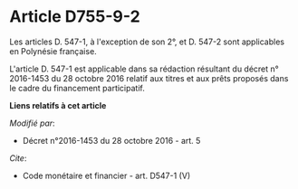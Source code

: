 # Article D755-9-2

Les articles D. 547-1, à l'exception de son 2°, et D. 547-2 sont applicables en Polynésie française. 

L'article D. 547-1 est applicable dans sa rédaction résultant du décret n° 2016-1453 du 28 octobre 2016 relatif aux titres et
aux prêts proposés dans le cadre du financement participatif.

**Liens relatifs à cet article**

_Modifié par_:

  - Décret n°2016-1453 du 28 octobre 2016 - art. 5

_Cite_:

  - Code monétaire et financier - art. D547-1 (V)
